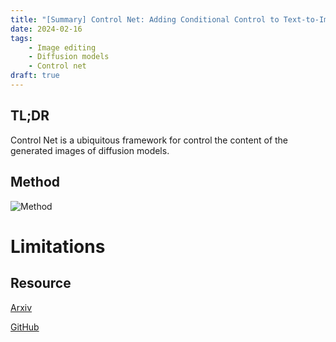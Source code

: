 ```yaml
---
title: "[Summary] Control Net: Adding Conditional Control to Text-to-Image Diffusion Models" 
date: 2024-02-16
tags: 
    - Image editing
    - Diffusion models
    - Control net
draft: true 
---
```


## TL;DR
Control Net is a ubiquitous framework for control the content of the generated images of diffusion models.

## Method


![Method](TODO)


# Limitations



## Resource
[Arxiv](https://arxiv.org/abs/2302.05543)

[GitHub](https://github.com/lllyasviel/ControlNet)
